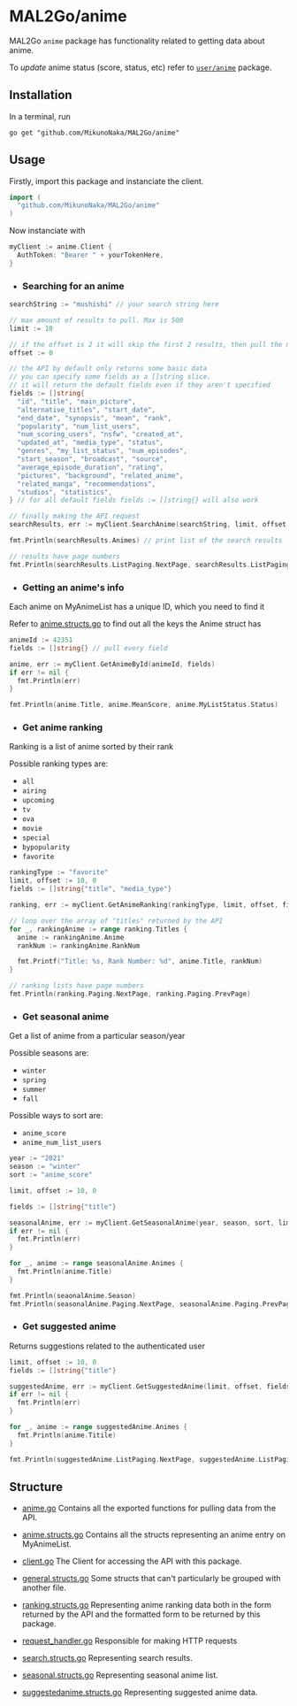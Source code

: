 # MAL2Go/anime
MAL2Go `anime` package has functionality related to getting data about anime.

To *update* anime status (score, status, etc) refer to [`user/anime`](../user/anime) package.

## Installation
In a terminal, run
``` fish
go get "github.com/MikunoNaka/MAL2Go/anime"
```

## Usage
Firstly, import this package and instanciate the client.
``` go
import (
  "github.com/MikunoNaka/MAL2Go/anime"
)
```

Now instanciate with
``` go
myClient := anime.Client {
  AuthToken: "Bearer " + yourTokenHere,
}
```

- ### Searching for an anime
``` go
searchString := "mushishi" // your search string here

// max amount of results to pull. Max is 500
limit := 10

// if the offset is 2 it will skip the first 2 results, then pull the next 10
offset := 0

// the API by default only returns some basic data
// you can specify some fields as a []string slice.
// it will return the default fields even if they aren't specified
fields := []string{
  "id", "title", "main_picture",
  "alternative_titles", "start_date",
  "end_date", "synopsis", "mean", "rank",
  "popularity", "num_list_users",
  "num_scoring_users", "nsfw", "created_at",
  "updated_at", "media_type", "status",
  "genres", "my_list_status", "num_episodes",
  "start_season", "broadcast", "source",
  "average_episode_duration", "rating",
  "pictures", "background", "related_anime",
  "related_manga", "recommendations",
  "studios", "statistics",
} // for all default fields fields := []string{} will also work

// finally making the API request
searchResults, err := myClient.SearchAnime(searchString, limit, offset, fields)

fmt.Println(searchResults.Animes) // print list of the search results

// results have page numbers
fmt.Println(searchResults.ListPaging.NextPage, searchResults.ListPaging.PrevPage)
```

- ### Getting an anime's info
Each anime on MyAnimeList has a unique ID, which you need to find it

Refer to [anime.structs.go](anime.structs.go) to find out all the keys the Anime struct has

``` go
animeId := 42351
fields := []string{} // pull every field

anime, err := myClient.GetAnimeById(animeId, fields)
if err != nil {
  fmt.Println(err)
}

fmt.Println(anime.Title, anime.MeanScore, anime.MyListStatus.Status)
```

- ### Get anime ranking
Ranking is a list of anime sorted by their rank

Possible ranking types are:
- `all`
- `airing`
- `upcoming`
- `tv`
- `ova`
- `movie`
- `special`
- `bypopularity`
- `favorite`

``` go
rankingType := "favorite"
limit, offset := 10, 0
fields := []string{"title", "media_type"}

ranking, err := myClient.GetAnimeRanking(rankingType, limit, offset, fields)

// loop over the array of "titles" returned by the API
for _, rankingAnime := range ranking.Titles {
  anime := rankingAnime.Anime
  rankNum := rankingAnime.RankNum

  fmt.Printf("Title: %s, Rank Number: %d", anime.Title, rankNum)
}

// ranking lists have page numbers
fmt.Println(ranking.Paging.NextPage, ranking.Paging.PrevPage)
```

- ### Get seasonal anime
Get a list of anime from a particular season/year

Possible seasons are:
- `winter`
- `spring`
- `summer`
- `fall`

Possible ways to sort are:
- `anime_score`
- `anime_num_list_users`

``` go
year := "2021"
season := "winter"
sort := "anime_score"

limit, offset := 10, 0

fields := []string{"title"}

seasonalAnime, err := myClient.GetSeasonalAnime(year, season, sort, limit, offset, fields)
if err != nil {
  fmt.Println(err)
}

for _, anime := range seasonalAnime.Animes {
  fmt.Println(anime.Title)
}

fmt.Println(seaonalAnime.Season)
fmt.Println(seasonalAnime.Paging.NextPage, seasonalAnime.Paging.PrevPage)
```

- ### Get suggested anime
Returns suggestions related to the authenticated user

``` go
limit, offset := 10, 0
fields := []string{"title"}

suggestedAnime, err := myClient.GetSuggestedAnime(limit, offset, fields)
if err != nil {
  fmt.Println(err)
}

for _, anime := range suggestedAnime.Animes {
  fmt.Println(anime.Titile)
}

fmt.Println(suggestedAnime.ListPaging.NextPage, suggestedAnime.ListPaging.PrevPage)
```

## Structure
- [anime.go](anime.go)
Contains all the exported functions for pulling data from the API.

- [anime.structs.go](anime.structs.go)
Contains all the structs representing an anime entry on MyAnimeList.

- [client.go](client.go)
The Client for accessing the API with this package.

- [general.structs.go](general.structs.go)
Some structs that can't particularly be grouped with another file.

- [ranking.structs.go](ranking.structs.go)
Representing anime ranking data both in the form returned by the API and
the formatted form to be returned by this package.

- [request_handler.go](request_handler.go)
Responsible for making HTTP requests

- [search.structs.go](search.structs.go)
Representing search results.

- [seasonal.structs.go](seasonal.structs.go)
Representing seasonal anime list.

- [suggestedanime.structs.go](suggestedanime.structs.go)
Representing suggested anime data.
